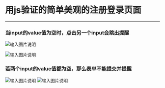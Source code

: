 # **用js验证的简单美观的注册登录页面**

------

### 当input的value值为空时，点击另一个input会跳出提醒

![输入图片说明](http://git.oschina.net/uploads/images/2016/1216/212425_a0588f35_1098270.png "在这里输入图片标题")

![输入图片说明](http://git.oschina.net/uploads/images/2016/1216/212515_207efd1d_1098270.png "在这里输入图片标题")

### 若两个input的value值都为空，那么表单不能提交并提醒

![输入图片说明](http://git.oschina.net/uploads/images/2016/1216/212731_c222f92d_1098270.png "在这里输入图片标题")
![输入图片说明](http://git.oschina.net/uploads/images/2016/1216/212748_46590495_1098270.png "在这里输入图片标题")